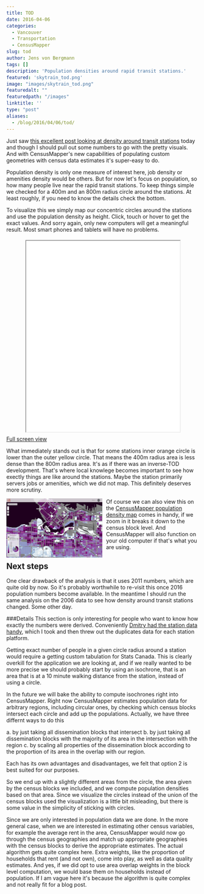 ```yaml
---
title: TOD
date: 2016-04-06
categories:
  - Vancouver
  - Transportation
  - CensusMapper
slug: tod
author: Jens von Bergmann
tags: []
description: 'Population densities around rapid transit stations.'
featured: 'skytrain_tod.png'
image: "images/skytrain_tod.png"
featuredalt: ""
featuredpath: "/images"
linktitle: ''
type: "post"
aliases:
  - /blog/2016/04/06/tod/
---
```


Just saw [this excellent post looking at density around transit stations](http://michaelmortensenblog.com/2016/04/05/transit-oriented-development-room-for-smart-growth-in-greater-vancouver/)
today and though I should pull out some numbers
to go with the pretty visuals. And with CensusMapper's new capabilities of populating custom geometries with census data
estimates it's super-easy to do.

<!-- more -->

Population density is only one measure of interest here, job density or amenities density would be others. But for now let's
focus on population, so how many people live near the rapid transit stations. To keep things simple we checked for a 400m
and an 800m radius circle around the stations. At least roughly, if you need to know the details check the bottom.

To visualize this we simply map our concentric circles around the stations and use the population density as height.
Click, touch or hover to get the exact values. And sorry again, only new computers will get a meaningful result. Most
smart phones and tablets will have no problems.
<iframe src="/html/skytrain_tod_map.html" width="80%" height="500", style="margin:5px 10%;"></iframe>
<a href="/html/skytrain_tod_map.html#11/49.2430/-123.0350" class="btn btn-primary">Full screen view</a>

What immediately stands out is that for some stations inner orange circle is lower than the outer yellow circle. That means
the 400m radius area is less dense than the 800m radius area. It's as if
there was an inverse-TOD development. That's where local knowlege becomes important to see how exectly things are like
around the stations. Maybe the station primarily servers jobs or amenities, which we did not map. This definitely deserves
more scrutiny. 

<a href="http://censusmapper.ca/maps/302" target="_blank"><img  src="images/population_density.png"  style="width:50%;float:left;margin-right:10px;"></a>
Of course we can also view this on the [CensusMapper population density map](http://censusmapper.ca/maps/302?zoom=12&lat=49.2545&lng=-123.0433)
comes in handy, if we zoom in it breaks it down to the census block level. And CensusMapper will also function on your
old computer if that's what you are using.

## Next steps
One clear drawback of the analysis is that it uses 2011 numbers, which are quite old by now. So it's probably worthwhile to
re-visit this once 2016 population numbers become available. In the meantime I should run the same analysis on the 2006
data to see how density around transit stations changed. Some other day.

###Details
This section is only interesting for people who want to know how exactly the numbers were derived. Conveniently
[Dmitry had the station data handy](https://twitter.com/dshkol/status/717768801664651264), which I took and then threw out
the duplicates data for each station platform.

Getting exact number
of people in a given circle radius around a station would require a getting custom tabulation for Stats Canada. This
is clearly overkill for the application we are looking at, and if we really wanted to be more precise we should probably start
by using an isochrone, that is an area that is at a 10 minute walking distance from the station, instead of using a circle.

In the future we will bake the ability to compute isochrones right into CensusMapper. Right now CensusMapper
estimates population data for arbitrary regions, including circular ones, by checking which census blocks intersect
each circle and add up the populations. Actually, we have three differnt ways to do this

a. by just taking all dissemination blocks that intersect
b. by just taking all dissemination blocks with the majority of its area in the intersection with the region
c. by scaling all properties of the dissemination block according to the proportion of its area in the overlap with our region.

Each has its own advantages and disadvantages, we felt that option 2 is best suited for our purposes.

So we end up with a slightly different areas from the circle, the area given by the
census blocks we included, and we compute population densities based on that area. Since we visualize the circles instead
of the union of the census blocks used the visualization is a little bit misleading, but there is some value in the simplicity
of sticking with circles.

Since we are only interested in population data
we are done. In the more general case, when we are interested in estimating other census variables, for example the average rent in the
area, CensusMapper would now go through the census geographies and match up appropriate geographies with the census blocks
to derive the appropriate estimates. The actual algorithm gets quite complex here. Extra weights, like the proportion of
households that rent (and not own), come into play, as well as data quality estimates. And yes, if we did opt to use area overlap
weights in the block level computation, we would base them on households instead of population. If I am vague here it's
because the algorithm is quite complex and not really fit for a blog post.
